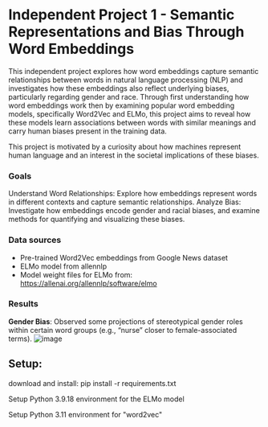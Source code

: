 # Independent Project 1 - Semantic Representations and Bias Through Word Embeddings

This independent project explores how word embeddings capture semantic relationships between words in natural language processing (NLP) and investigates how these embeddings also reflect underlying biases, particularly regarding gender and race. Through first understanding how word embeddings work then by examining popular word embedding models, specifically Word2Vec and ELMo, this project aims to reveal how these models learn associations between words with similar meanings and carry human biases present in the training data. 

This project is motivated by a curiosity about how machines represent human language and an interest in the societal implications of these biases.

### Goals
Understand Word Relationships: Explore how embeddings represent words in different contexts and capture semantic relationships.
Analyze Bias: Investigate how embeddings encode gender and racial biases, and examine methods for quantifying and visualizing these biases.

### Data sources
- Pre-trained Word2Vec embeddings from Google News dataset
- ELMo model from allennlp
- Model weight files for ELMo from: https://allenai.org/allennlp/software/elmo


### Results
**Gender Bias**: Observed some projections of stereotypical gender roles within certain word groups (e.g., “nurse” closer to female-associated terms).
![image](https://github.com/user-attachments/assets/4be37204-743c-4e22-942c-d0d2b3e8c31b)


Setup: 
-----------------------------------------------------
download and install: 
pip install -r requirements.txt


 Setup Python 3.9.18 environment for the ELMo model 


 Setup Python 3.11 environment for "word2vec" 
